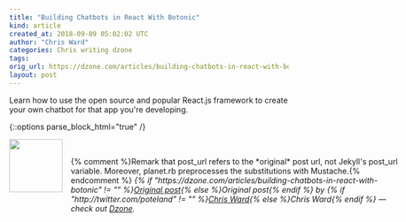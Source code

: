 ```yaml
---
title: "Building Chatbots in React With Botonic"
kind: article
created_at: 2018-09-09 05:02:02 UTC
author: "Chris Ward"
categories: Chris writing dzone
tags: 
orig_url: https://dzone.com/articles/building-chatbots-in-react-with-botonic
layout: post
---
```

Learn how to use the open source and popular React.js framework to create your own chatbot for that app you're developing.


{::options parse_block_html="true" /}
<div class="author">
   <img src="https://www.rss-specifications.com/rss-spec-rss.gif" style="width: 96px; height: 96;">
   <span style="position: absolute; padding: 32px 15px;">{% comment %}Remark that post_url refers to the *original* post url, not Jekyll's post_url variable. Moreover, planet.rb preprocesses the substitutions with Mustache.{% endcomment %}
      <i>{% if "https://dzone.com/articles/building-chatbots-in-react-with-botonic" != "" %}<a href="https://dzone.com/articles/building-chatbots-in-react-with-botonic">Original post</a>{% else %}Original post{% endif %} by {% if "http://twitter.com/poteland" != "" %}<a href="http://twitter.com/poteland">Chris Ward</a>{% else %}Chris Ward{% endif %} &mdash; check out <a href="https://dzone.com">Dzone</a>.</i>
  </span>
</div>
